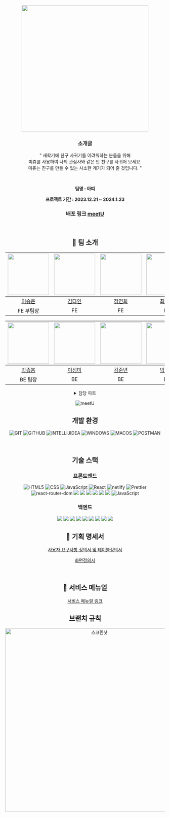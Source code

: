 <div align="center">

<img width="1082" alt="">


<img src="https://github.com/codestates-seb/abc02_001/assets/89781834/e2039718-4898-43de-9c26-0e4a19c30efc" width="400px" />


### 소개글
" 새학기에 친구 사귀기를 어려워하는 분들을 위해 <br />
미츄를 사용하여 나의 관심사와 같은 반 친구를 사귀어 보세요. <br />
미츄는 친구를 만들 수 있는 사소한 계기가 되어 줄 것입니다. "

<br />

**팀명 : 아띠**
  
**프로젝트 기간 : 2023.12.21 ~ 2024.1.23**   


  ### 배포 링크 <a href="https://aeng0908.github.io/introduction">meetU</a>
<br />

  
## 👥 팀 소개

  |<img src="https://github.com/codestates-seb/abc02_001/assets/89781834/5bc86099-5348-4451-8ddc-c58a05d683a0" width="130px" />|<img src="https://github.com/codestates-seb/abc02_001/assets/89781834/9e479ca8-ee30-4c46-9bab-bc6c61fad811" width="130px" />|<img src="https://github.com/codestates-seb/abc02_001/assets/89781834/251fb669-2e03-4e04-8754-400480f69deb " width="130px" />|<img src="https://github.com/codestates-seb/abc02_001/assets/89781834/67692a3d-5ea2-415c-83e0-36a19eb4c804" width="130px" />
|:---:|:---:|:---:|:---:|
|[이승운](https://github.com/chefnoel)|[김다인](https://github.com/kimInDa)|[정연희](https://github.com/Aeng0908)|[최지현](https://github.com/Hyeon82)|
|FE 부팀장|FE|FE|FE|

 |<img src="" width="130px" />|<img src="https://github.com/codestates-seb/abc02_001/assets/89781834/ee00ec7a-b594-4da2-95c9-09be06a265f3" width="130px" />|<img src="https://github.com/codestates-seb/abc02_001/assets/89781834/c149de39-0434-411d-bce2-da7791e071a0" width="130px" />|<img src="https://github.com/codestates-seb/abc02_001/assets/41185705/fc728b49-38d7-4e8a-bd0e-5c4a2ffa0742" width="130px" />|<img src="https://github.com/codestates-seb/abc02_001/assets/89781834/519b178a-6308-48c4-ba7c-be3d94c4e8d3" width="130px" />
|:---:|:---:|:---:|:---:|:---:|
|[박종봉](https://github.com/parallel45)|[이성미](https://github.com/wnelwldh)|[김준년](https://github.com/Brilmin)|[박해빈](https://github.com/haebinPark)|[김다소미](https://github.com/beeekim)|
|BE 팀장|BE|BE|BE|BE|BE|

<details>
  <summary>담당 파트</summary>
  <div markdown="1">
    
<br />

  **이승운**
  - 
    
  **김다인**
  - 
  
  - 서비스 소개, 회원가입, 로그인, 마이페이지, 회원정보수정 페이지 디자인 & Framer 시안 제작
  - 포켓베이스 DB 구성
  - 공통 컴포넌트 마크업, CSS, 기능 구현 (반응형 헤더, 네비게이션, 푸터, 토스트 알림(react-toastify), 로딩 스피너(react-modal))
  - 페이지 라우터 구현(react-router)
  - 서비스 소개 페이지 마크업, CSS 구현
  - 회원가입 페이지 마크업, CSS, 기능 구현
  - 로그인 페이지 마크업, CSS, 기능 구현
  - 마이페이지 마크업, CSS, 기능 구현
  - 회원정보 수정 페이지 마크업, CSS 구현
    
  **정연희**
  -
  
 - 방명록, 반(BAND), 쪽지함 페이지 디자인 & Figma 시안 제작
 - 포켓베이스 DB 구성
 - 앱 소개 이미지 제작
 - 공통 컴포넌트 마크업, CSS 구현(버튼 컴포넌트(styled-component))
 - 방명록 페이지 마크업, CSS, 기능 구현
 - 반(BAND)페이지 마크업, CSS, 기능 구현
 - 서비스 소개 페이지 마크업, CSS, 기능 구현
 - 쪽지함 페이지 마크업, CSS 구현


    
  **박종봉**
  -
  
  - 반(BAND)생성 신청, 반 조회 기능, 반 삭제 기능 구현
    
  **이성미**
  -
  
  - ERD 작성
  - 방명록 기능 구현
  - 회원관련 기능(controller, repository, entity) 구현
  - 공통 기능 구현(GlobalExceptionAdvice, responseDTO 등)
  - CSR 방식 로그인 구현
  - 연관 관계 매핑 및 편의 메서드 작성
  - 전체 기능 통합 테스트 (Postman)
  - 오류 코드 수정과 리펙토링
  - Git Hub 관리
    
  **김준년**
  -
  
  - 닉네임 배경색 DB저장 및 저장된 색상 목록 조회
  - 닉네임 배경색 저장,조회 단위 테스트(Postmen)
  - AWS를 활용한 배포환경 및 구축(EC2,RDS)

  **박해빈**
  - 

  **김다소미**
  - 

</div>
</details>

![meetU](https://github.com/codestates-seb/abc02_001/assets/41185705/2f2689af-a15b-4797-9bd1-8a25c584d313)
##  개발 환경
![GIT](https://img.shields.io/badge/GIT-%23E34F26.svg?style=for-the-badge&logo=GIT&logoColor=white)
![GITHUB](https://img.shields.io/badge/GITHUB-%2320232a.svg?style=for-the-badge&logo=GITHUB&logoColor=%2361DAFB)
![INTELLIJIDEA](https://img.shields.io/badge/INTELLIJIDEA-%231572B6.svg?style=for-the-badge&logo=INTELLIJIDEA&logoColor=white)
![WINDOWS](https://img.shields.io/badge/WINDOWS-%23007ACC.svg?style=for-the-badge&logo=WINDOWS&logoColor=white)
![MACOS](https://img.shields.io/badge/MACOS-%2320232a.svg?style=for-the-badge&logo=MACOS&logoColor=%2361DAFB)
![POSTMAN](https://img.shields.io/badge/POSTMAN-%23E34F26.svg?style=for-the-badge&logo=POSTMAN&logoColor=white)

</br>

##  기술 스택

### 프론트엔드
  ![HTML5](https://img.shields.io/badge/html5-%23E34F26.svg?style=for-the-badge&logo=html5&logoColor=white)
  ![CSS](https://img.shields.io/badge/css-%231572B6.svg?style=for-the-badge&logo=css&logoColor=white)
  ![JavaScript](https://img.shields.io/badge/JavaScript-%23007ACC.svg?style=for-the-badge&logo=JavaScript&logoColor=white)
  ![React](https://img.shields.io/badge/react-%2320232a.svg?style=for-the-badge&logo=react&logoColor=%2361DAFB)
  ![netlify](https://img.shields.io/badge/redux-%23593d88.svg?style=for-the-badge&logo=netlify&logoColor=white)
  ![Prettier](https://img.shields.io/badge/styled--components-DB7093?style=for-the-badge&logo=Prettier&logoColor=white)
  ![react-router-dom](https://img.shields.io/badge/react-router-CA4245?style=for-the-badge&logo=react-router&logoColor=white)
  <img src="https://img.shields.io/badge/react-toastify-FF9900?style=for-the-badge&logo=react-toastify&logoColor=white">
  <img src="https://img.shields.io/badge/react-modal-527FFF?style=for-the-badge&logo=react-modal&logoColor=white">
  <img src="https://img.shields.io/badge/react-responsive-527FFF?style=for-the-badge&logo=react-responsive&logoColor=white">
  <img src="https://img.shields.io/badge/pocketbase-4479A1?style=for-the-badge&logo=pocketbase&logoColor=white">
  <img src="https://img.shields.io/badge/ESLint-5A29E4?style=for-the-badge&logo=ESLint&logoColor=white">
  <img src="https://img.shields.io/badge/creat-react-5A29E4?style=for-the-badge&logo=creat-react&logoColor=white">
   ![JavaScript](https://img.shields.io/badge/styled-components-%23007ACC.svg?style=for-the-badge&logo=styled-components&logoColor=white)
</br>
   
   ###  백엔드

  <img src="https://img.shields.io/badge/spring security-6DB33F?style=for-the-badge&logo=spring security&logoColor=white">
  <img src="https://img.shields.io/badge/spring boot-6DB33F?style=for-the-badge&logo=spring boot&logoColor=white">
  <img src="https://img.shields.io/badge/mySQL-4479A1?style=for-the-badge&logo=mySQL&logoColor=white">
  <img src="https://img.shields.io/badge/JAVA-5A29E4?style=for-the-badge&logo=JAVA&logoColor=white">
  <img src="https://img.shields.io/badge/GRADLE-569A31?style=for-the-badge&logo=gradle&logoColor=white">
  <img src="https://img.shields.io/badge/Amazon EC2-FF9900?style=for-the-badge&logo=Amazon EC2&logoColor=white">
  <img src="https://img.shields.io/badge/amazonrds-527FFF?style=for-the-badge&logo=amazonrds&logoColor=white">
  <img src="https://img.shields.io/badge/amazonaws-527FFF?style=for-the-badge&logo=amazonaws&logoColor=white">
  <img src="https://img.shields.io/badge/JWT-4479A1?style=for-the-badge&logo=jwt&logoColor=white">
  
</br>
  
  
   
  

    
  ## 📒 기획 명세서
<a href="https://docs.google.com/spreadsheets/d/1L4wACPQCKQ7hr-v-saBtJC0c9OAXE6tAE3GvGZy0RnM/edit#gid=461303735" target="_blank">사용자 요구사항 정의서 및 테이블정의서</a>  

<a href="https://docs.google.com/presentation/d/1kQ7nEFaEMkEkPnIlwcOXH-kEH2KPIL78p8azkLdtWC0/edit#slide=id.g2ab847394c7_0_53" target="_blank">화면정의서</a> 

<br />
  
  ## 📗 서비스 메뉴얼
 
  <a href="">서비스 메뉴얼 링크</a> 
   
  ## 브랜치 규칙
<img width="579" alt="스크린샷" src="https://postfiles.pstatic.net/MjAyNDAxMjJfMTkz/MDAxNzA1OTEwNzI1NDk2.6YsafjGcwBT6A-pYbiLgT3e85GmOhUySGy7dDntHNpwg.1IiOdZDjgG7OOAl_CThqCwNiqxATRh13D-7ll3Ri2bkg.JPEG.guang90/pppw.JPG?type=w966">

